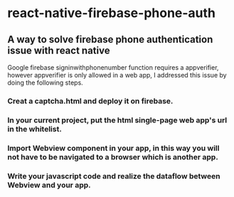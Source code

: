 # react-native-firebase-phone-auth

## A way to solve firebase phone authentication issue with react native

Google firebase signinwithphonenumber function requires a appverifier, however appverifier is only allowed in a web app, I
addressed this issue by doing the following steps.

### Creat a captcha.html and deploy it on firebase.

### In your current project, put the html single-page web app's url in the whitelist.

### Import Webview component in your app, in this way you will not have to be navigated to a browser which is another app.

### Write your javascript code and realize the dataflow between Webview and your app.

